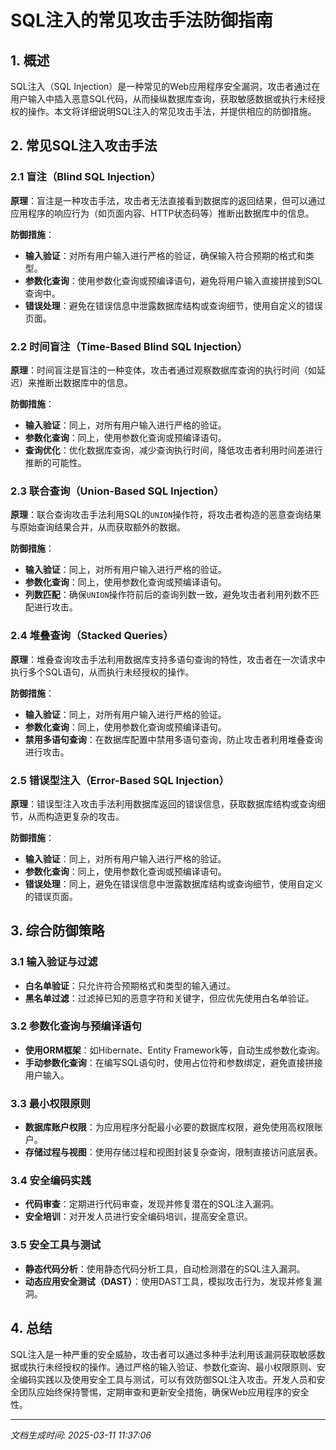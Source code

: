 # SQL注入的常见攻击手法防御指南

## 1. 概述

SQL注入（SQL Injection）是一种常见的Web应用程序安全漏洞，攻击者通过在用户输入中插入恶意SQL代码，从而操纵数据库查询，获取敏感数据或执行未经授权的操作。本文将详细说明SQL注入的常见攻击手法，并提供相应的防御措施。

## 2. 常见SQL注入攻击手法

### 2.1 盲注（Blind SQL Injection）

**原理**：盲注是一种攻击手法，攻击者无法直接看到数据库的返回结果，但可以通过应用程序的响应行为（如页面内容、HTTP状态码等）推断出数据库中的信息。

**防御措施**：
- **输入验证**：对所有用户输入进行严格的验证，确保输入符合预期的格式和类型。
- **参数化查询**：使用参数化查询或预编译语句，避免将用户输入直接拼接到SQL查询中。
- **错误处理**：避免在错误信息中泄露数据库结构或查询细节，使用自定义的错误页面。

### 2.2 时间盲注（Time-Based Blind SQL Injection）

**原理**：时间盲注是盲注的一种变体，攻击者通过观察数据库查询的执行时间（如延迟）来推断出数据库中的信息。

**防御措施**：
- **输入验证**：同上，对所有用户输入进行严格的验证。
- **参数化查询**：同上，使用参数化查询或预编译语句。
- **查询优化**：优化数据库查询，减少查询执行时间，降低攻击者利用时间差进行推断的可能性。

### 2.3 联合查询（Union-Based SQL Injection）

**原理**：联合查询攻击手法利用SQL的`UNION`操作符，将攻击者构造的恶意查询结果与原始查询结果合并，从而获取额外的数据。

**防御措施**：
- **输入验证**：同上，对所有用户输入进行严格的验证。
- **参数化查询**：同上，使用参数化查询或预编译语句。
- **列数匹配**：确保`UNION`操作符前后的查询列数一致，避免攻击者利用列数不匹配进行攻击。

### 2.4 堆叠查询（Stacked Queries）

**原理**：堆叠查询攻击手法利用数据库支持多语句查询的特性，攻击者在一次请求中执行多个SQL语句，从而执行未经授权的操作。

**防御措施**：
- **输入验证**：同上，对所有用户输入进行严格的验证。
- **参数化查询**：同上，使用参数化查询或预编译语句。
- **禁用多语句查询**：在数据库配置中禁用多语句查询，防止攻击者利用堆叠查询进行攻击。

### 2.5 错误型注入（Error-Based SQL Injection）

**原理**：错误型注入攻击手法利用数据库返回的错误信息，获取数据库结构或查询细节，从而构造更复杂的攻击。

**防御措施**：
- **输入验证**：同上，对所有用户输入进行严格的验证。
- **参数化查询**：同上，使用参数化查询或预编译语句。
- **错误处理**：同上，避免在错误信息中泄露数据库结构或查询细节，使用自定义的错误页面。

## 3. 综合防御策略

### 3.1 输入验证与过滤
- **白名单验证**：只允许符合预期格式和类型的输入通过。
- **黑名单过滤**：过滤掉已知的恶意字符和关键字，但应优先使用白名单验证。

### 3.2 参数化查询与预编译语句
- **使用ORM框架**：如Hibernate、Entity Framework等，自动生成参数化查询。
- **手动参数化查询**：在编写SQL语句时，使用占位符和参数绑定，避免直接拼接用户输入。

### 3.3 最小权限原则
- **数据库账户权限**：为应用程序分配最小必要的数据库权限，避免使用高权限账户。
- **存储过程与视图**：使用存储过程和视图封装复杂查询，限制直接访问底层表。

### 3.4 安全编码实践
- **代码审查**：定期进行代码审查，发现并修复潜在的SQL注入漏洞。
- **安全培训**：对开发人员进行安全编码培训，提高安全意识。

### 3.5 安全工具与测试
- **静态代码分析**：使用静态代码分析工具，自动检测潜在的SQL注入漏洞。
- **动态应用安全测试（DAST）**：使用DAST工具，模拟攻击行为，发现并修复漏洞。

## 4. 总结

SQL注入是一种严重的安全威胁，攻击者可以通过多种手法利用该漏洞获取敏感数据或执行未经授权的操作。通过严格的输入验证、参数化查询、最小权限原则、安全编码实践以及使用安全工具与测试，可以有效防御SQL注入攻击。开发人员和安全团队应始终保持警惕，定期审查和更新安全措施，确保Web应用程序的安全性。

---

*文档生成时间: 2025-03-11 11:37:06*
